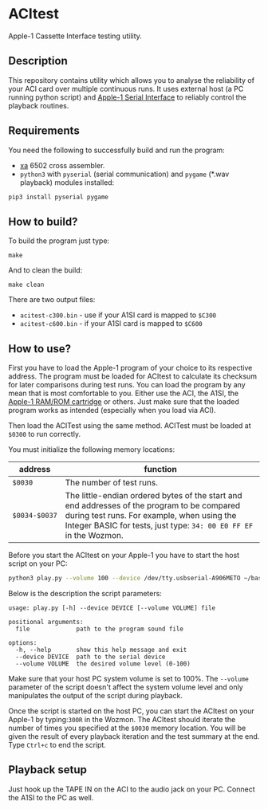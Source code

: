 
# ACItest

Apple-1 Cassette Interface testing utility.

## Description

This repository contains utility which allows you to analyse the reliability of your ACI card over multiple continuous runs. It uses external host (a PC running python script) and [Apple-1 Serial Interface](https://github.com/flowenol/apple1serial) to reliably control the playback routines.

## Requirements

You need the following to successfully build and run the program:

* [xa](https://www.floodgap.com/retrotech/xa/) 6502 cross assembler.
* `python3` with `pyserial` (serial communication) and `pygame` (*.wav playback) modules installed:
```bash
pip3 install pyserial pygame
```

## How to build?

To build the program just type:

`make`

And to clean the build:

`make clean`

There are two output files:

* `acitest-c300.bin` - use if your A1SI card is mapped to `$C300`
* `acitest-c600.bin` - if your A1SI card is mapped to `$C600`

## How to use?

First you have to load the Apple-1 program of your choice to its respective address. The program must be loaded for ACItest to calculate its checksum for later comparisons during test runs.
You can load the program by any mean that is most comfortable to you. Either use the ACI, the A1SI, the [Apple-1 RAM/ROM cartridge](https://github.com/flowenol/apple1cartridge) or others. Just make sure that the loaded program works as intended (especially when you load via ACI).

Then load the ACITest using the same method. ACITest must be loaded at `$0300` to run correctly.

You must initialize the following memory locations:

| address | function |
| --- | --- |
| `$0030` | The number of test runs. |
| `$0034-$0037` | The little-endian ordered bytes of the start and end addresses of the program to be compared during test runs. For example, when using the Integer BASIC for tests, just type: `34: 00 E0 FF EF` in the Wozmon. |

Before you start the ACItest on your Apple-1 you have to start the host script on your PC:

```bash
python3 play.py --volume 100 --device /dev/tty.usbserial-A906METO ~/basic.wav
```
Below is the description the script parameters:
```
usage: play.py [-h] --device DEVICE [--volume VOLUME] file

positional arguments:
  file             path to the program sound file

options:
  -h, --help       show this help message and exit
  --device DEVICE  path to the serial device
  --volume VOLUME  the desired volume level (0-100)
```
Make sure that your host PC system volume is set to 100%. The `--volume` parameter of the script doesn't affect the system volume level and only manipulates the output of the script during playback.

Once the script is started on the host PC, you can start the ACItest on your Apple-1 by typing:`300R` in the Wozmon.
The ACItest should iterate the number of times you specified at the `$0030` memory location. You will be given the result of every playback iteration and the test summary at the end. Type `Ctrl+c` to end the script.

## Playback setup

Just hook up the TAPE IN on the ACI to the audio jack on your PC. Connect the A1SI to the PC as well.
